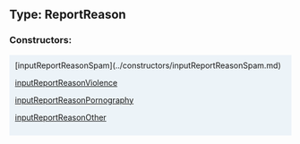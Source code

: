 ## Type: ReportReason  

### Constructors:

<style>
.container {
    width: auto;
    overflow-x: auto;
    white-space: nowrap;
    background: #ecf3f8;
    padding: 10px;
}
</style>
<div class="container">
[inputReportReasonSpam](../constructors/inputReportReasonSpam.md)  

[inputReportReasonViolence](../constructors/inputReportReasonViolence.md)  

[inputReportReasonPornography](../constructors/inputReportReasonPornography.md)  

[inputReportReasonOther](../constructors/inputReportReasonOther.md)  

</div>